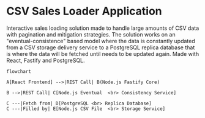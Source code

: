 # CSV Sales Loader Application

Interactive sales loading solution made to handle large amounts of CSV data with pagination and mitigation strategies. The solution works on an "eventual-consistence" based model where the data is constantly updated from a CSV storage delivery service to a PostgreSQL replica database that is where the data will be fetched until needs to be updated again. Made with React, Fastify and PostgreSQL.

```mermaid
flowchart

A[React Frontend] -->|REST Call| B(Node.js Fastify Core)

B -->|REST Call| C[Node.js Eventual  <br> Consistency Service]

C ---|Fetch from| D[PostgreSQL <br> Replica Database]
C ---|Filled by| E[Node.js CSV File  <br> Storage Service]
```
